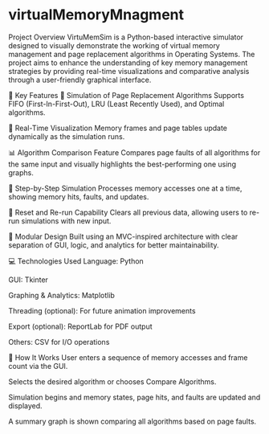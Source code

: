 # virtualMemoryMnagment
Project Overview
VirtuMemSim is a Python-based interactive simulator designed to visually demonstrate the working of virtual memory management and page replacement algorithms in Operating Systems. The project aims to enhance the understanding of key memory management strategies by providing real-time visualizations and comparative analysis through a user-friendly graphical interface.

🎯 Key Features
🔁 Simulation of Page Replacement Algorithms
Supports FIFO (First-In-First-Out), LRU (Least Recently Used), and Optimal algorithms.

🎨 Real-Time Visualization
Memory frames and page tables update dynamically as the simulation runs.

📊 Algorithm Comparison Feature
Compares page faults of all algorithms for the same input and visually highlights the best-performing one using graphs.

🧠 Step-by-Step Simulation
Processes memory accesses one at a time, showing memory hits, faults, and updates.

🧼 Reset and Re-run Capability
Clears all previous data, allowing users to re-run simulations with new input.

🧩 Modular Design
Built using an MVC-inspired architecture with clear separation of GUI, logic, and analytics for better maintainability.

💻 Technologies Used
Language: Python

GUI: Tkinter

Graphing & Analytics: Matplotlib

Threading (optional): For future animation improvements

Export (optional): ReportLab for PDF output

Others: CSV for I/O operations

🧪 How It Works
User enters a sequence of memory accesses and frame count via the GUI.

Selects the desired algorithm or chooses Compare Algorithms.

Simulation begins and memory states, page hits, and faults are updated and displayed.

A summary graph is shown comparing all algorithms based on page faults.

